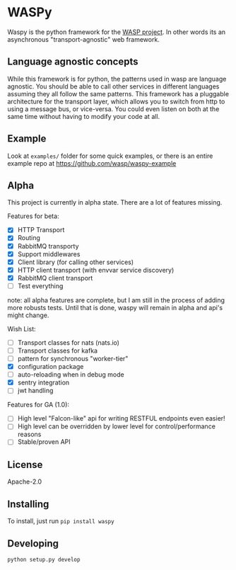 # WASPy

Waspy is the python framework for the [WASP project](https://github.com/wasp/wasp). 
    In other words its an asynchronous "transport-agnostic" web framework.

## Language agnostic concepts
While this framework is for python, the patterns used in wasp are language
agnostic. You should be able to call other services in different languages
assuming they all follow the same patterns. This framework has a pluggable
architecture for the transport layer, which allows you to switch from
http to using a message bus, or vice-versa. You could even listen on both
at the same time without having to modify your code at all.

## Example
Look at `examples/` folder for some quick examples, or there is an entire example repo at https://github.com/wasp/waspy-example

## Alpha
This project is currently in alpha state. 
There are a lot of features missing.

Features for beta:
- [x] HTTP Transport
- [x] Routing
- [x] RabbitMQ transporty
- [x] Support middlewares
- [x] Client library (for calling other services)
- [x] HTTP client transport (with envvar service discovery)
- [x] RabbitMQ client transport
- [ ] Test everything

note: all alpha features are complete, but I am still in the process of adding more robusts tests. Until that is done, waspy will remain in alpha and api's might change.
 
Wish List:
- [ ] Transport classes for nats (nats.io)
- [ ] Transport classes for kafka
- [ ] pattern for synchronous "worker-tier"
- [x] configuration package
- [ ] auto-reloading when in debug mode
- [x] sentry integration
- [ ] jwt handling

Features for GA (1.0):
- [ ] High level "Falcon-like" api for writing RESTFUL endpoints even easier!
- [ ] High level can be overridden by lower level for control/performance reasons
- [ ] Stable/proven API

## License
Apache-2.0

## Installing
To install, just run `pip install waspy`

## Developing
`python setup.py develop`
